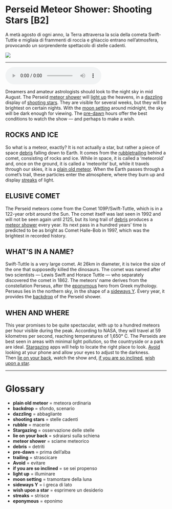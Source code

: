 # Perseid Meteor Shower: Shooting Stars   [B2]

A metà agosto di ogni anno, la Terra attraversa la scia della cometa Swift-Tuttle e migliaia di frammenti di roccia e ghiaccio entrano nell’atmosfera, provocando un sorprendente spettacolo di stelle cadenti.

![](Perseid%20Meteor%20Shower%20Shooting%20Stars.jpg)

--------------

<div>
<audio controls autoplay>
    <source src="https:/raw.githubusercontent.com/dartie/speakup/main/2024-08/Perseid%20Meteor%20Shower%20Shooting%20Stars.mp3" type="audio/mpeg">
</audio>
</div>


Dreamers and amateur astrologists should look to the night sky in mid August. The Perseid [meteor shower](## "sciame meteorico") will [light up](## "illuminare") the heavens, in a [dazzling](## "abbagliante") display of [shooting stars](## "stelle cadenti"). They are visible for several weeks, but they will be brightest on certain nights. With the [moon setting](## "tramontare della luna") around midnight, the sky will be dark enough for viewing. The [pre-dawn](## "prima dell’alba") hours offer the best conditions to watch the show — and perhaps to make a wish.

## ROCKS AND ICE
So what is a meteor, exactly? It is not actually a star, but rather a piece of space [debris](## "detriti") falling down to Earth. It comes from the [rubble](## "macerie")[trailing](## "strascicare") behind a comet, consisting of rocks and ice. While in space, it is called a ‘meteoroid’ and, once on the ground, it is called a ‘meteorite’ but, while it travels through our skies, it is a [plain old meteor](## "meteora ordinaria"). When the Earth passes through a comet’s trail, these particles enter the atmosphere, where they burn up and display [streaks](## "strisce") of light. 

## ELUSIVE COMET
The Perseid meteors come from the Comet 109P/Swift-Tuttle, which is in a 122-year orbit around the Sun. The comet itself was last seen in 1992 and will not be seen again until 2125, but its long trail of [debris](## "detriti") produces a [meteor shower](## "sciame meteorico") every year. Its next pass in a hundred years’ time is predicted to be as bright as Comet Halle-Bob in 1997, which was the brightest in recorded history.

## WHAT’S IN A NAME?
Swift-Tuttle is a very large comet. At 26km in diameter, it is twice the size of the one that supposedly killed the dinosaurs. The comet was named after two scientists — Lewis Swift and Horace Tuttle — who separately discovered the comet in 1862. The meteors’ name derives from the constellation Perseus, after the [eponymous](## "eponimo") hero from Greek mythology. Perseus lies in the northern sky, in the shape of a [sideways Y](## "i greca di lato"). Every year, it provides the [backdrop](## "sfondo, scenario") of the Perseid shower.

## WHEN AND WHERE
This year promises to be quite spectacular, with up to a hundred meteors per hour visible during the peak. According to NASA, they will travel at 59 kilometres per second, reaching temperatures of 1,650° C. The Perseids are best seen in areas with minimal light pollution, so the countryside or a park are ideal. [Stargazing](## "osservazione delle stelle") apps will help to locate the right place to look. [Avoid](## "evitare") looking at your phone and allow your eyes to adjust to the darkness. Then [lie on your back](## "sdraiarsi sulla schiena"), watch the show and, [if you are so inclined](## "se sei propenso"), [wish upon a star](## "esprimere un desiderio").  

--------------

<div style = "display:block; clear:both; page-break-after:always;"></div>

# Glossary
* **plain old meteor** = meteora ordinaria
* **backdrop** = sfondo, scenario
* **dazzling** = abbagliante
* **shooting stars** = stelle cadenti
* **rubble** = macerie
* **Stargazing** = osservazione delle stelle
* **lie on your back** = sdraiarsi sulla schiena
* **meteor shower** = sciame meteorico
* **debris** = detriti
* **pre-dawn** = prima dell’alba
* **trailing** = strascicare
* **Avoid** = evitare
* **if you are so inclined** = se sei propenso
* **light up** = illuminare
* **moon setting** = tramontare della luna
* **sideways Y** = i greca di lato
* **wish upon a star** = esprimere un desiderio
* **streaks** = strisce
* **eponymous** = eponimo
